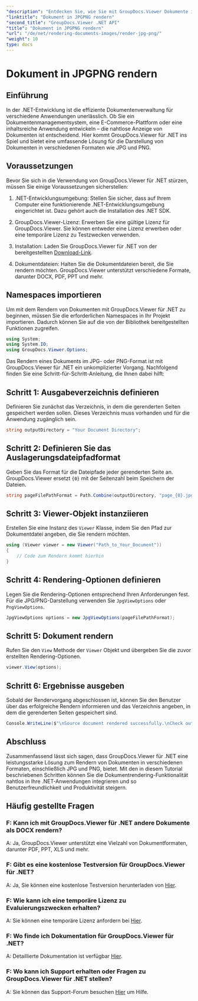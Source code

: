 ```yaml
---
"description": "Entdecken Sie, wie Sie mit GroupDocs.Viewer Dokumente in .NET nahtlos in JPG/PNG rendern und so die Benutzererfahrung und Produktivität verbessern."
"linktitle": "Dokument in JPGPNG rendern"
"second_title": "GroupDocs.Viewer .NET API"
"title": "Dokument in JPGPNG rendern"
"url": "/de/net/rendering-documents-images/render-jpg-png/"
"weight": 10
type: docs
---
```

# Dokument in JPGPNG rendern

## Einführung

In der .NET-Entwicklung ist die effiziente Dokumentenverwaltung für verschiedene Anwendungen unerlässlich. Ob Sie ein Dokumentenmanagementsystem, eine E-Commerce-Plattform oder eine inhaltsreiche Anwendung entwickeln – die nahtlose Anzeige von Dokumenten ist entscheidend. Hier kommt GroupDocs.Viewer für .NET ins Spiel und bietet eine umfassende Lösung für die Darstellung von Dokumenten in verschiedenen Formaten wie JPG und PNG.

## Voraussetzungen

Bevor Sie sich in die Verwendung von GroupDocs.Viewer für .NET stürzen, müssen Sie einige Voraussetzungen sicherstellen:

1. .NET-Entwicklungsumgebung: Stellen Sie sicher, dass auf Ihrem Computer eine funktionierende .NET-Entwicklungsumgebung eingerichtet ist. Dazu gehört auch die Installation des .NET SDK.

2. GroupDocs.Viewer-Lizenz: Erwerben Sie eine gültige Lizenz für GroupDocs.Viewer. Sie können entweder eine Lizenz erwerben oder eine temporäre Lizenz zu Testzwecken verwenden.

3. Installation: Laden Sie GroupDocs.Viewer für .NET von der bereitgestellten [Download-Link](https://releases.groupdocs.com/viewer/net/).

4. Dokumentdateien: Halten Sie die Dokumentdateien bereit, die Sie rendern möchten. GroupDocs.Viewer unterstützt verschiedene Formate, darunter DOCX, PDF, PPT und mehr.

## Namespaces importieren

Um mit dem Rendern von Dokumenten mit GroupDocs.Viewer für .NET zu beginnen, müssen Sie die erforderlichen Namespaces in Ihr Projekt importieren. Dadurch können Sie auf die von der Bibliothek bereitgestellten Funktionen zugreifen.

```csharp
using System;
using System.IO;
using GroupDocs.Viewer.Options;
```

Das Rendern eines Dokuments im JPG- oder PNG-Format ist mit GroupDocs.Viewer für .NET ein unkomplizierter Vorgang. Nachfolgend finden Sie eine Schritt-für-Schritt-Anleitung, die Ihnen dabei hilft:

## Schritt 1: Ausgabeverzeichnis definieren

Definieren Sie zunächst das Verzeichnis, in dem die gerenderten Seiten gespeichert werden sollen. Dieses Verzeichnis muss vorhanden und für die Anwendung zugänglich sein.

```csharp
string outputDirectory = "Your Document Directory";
```

## Schritt 2: Definieren Sie das Auslagerungsdateipfadformat

Geben Sie das Format für die Dateipfade jeder gerenderten Seite an. GroupDocs.Viewer ersetzt `{0}` mit der Seitenzahl beim Speichern der Dateien.

```csharp
string pageFilePathFormat = Path.Combine(outputDirectory, "page_{0}.jpg");
```

## Schritt 3: Viewer-Objekt instanziieren

Erstellen Sie eine Instanz des `Viewer` Klasse, indem Sie den Pfad zur Dokumentdatei angeben, die Sie rendern möchten.

```csharp
using (Viewer viewer = new Viewer("Path_to_Your_Document"))
{
    // Code zum Rendern kommt hierhin
}
```

## Schritt 4: Rendering-Optionen definieren

Legen Sie die Rendering-Optionen entsprechend Ihren Anforderungen fest. Für die JPG/PNG-Darstellung verwenden Sie `JpgViewOptions` oder `PngViewOptions`.

```csharp
JpgViewOptions options = new JpgViewOptions(pageFilePathFormat);
```

## Schritt 5: Dokument rendern

Rufen Sie den `View` Methode der `Viewer` Objekt und übergeben Sie die zuvor erstellten Rendering-Optionen.

```csharp
viewer.View(options);
```

## Schritt 6: Ergebnisse ausgeben

Sobald der Rendervorgang abgeschlossen ist, können Sie den Benutzer über das erfolgreiche Rendern informieren und das Verzeichnis angeben, in dem die gerenderten Seiten gespeichert sind.

```csharp
Console.WriteLine($"\nSource document rendered successfully.\nCheck output in {outputDirectory}.");
```

## Abschluss

Zusammenfassend lässt sich sagen, dass GroupDocs.Viewer für .NET eine leistungsstarke Lösung zum Rendern von Dokumenten in verschiedenen Formaten, einschließlich JPG und PNG, bietet. Mit den in diesem Tutorial beschriebenen Schritten können Sie die Dokumentrendering-Funktionalität nahtlos in Ihre .NET-Anwendungen integrieren und so Benutzerfreundlichkeit und Produktivität steigern.

## Häufig gestellte Fragen

### F: Kann ich mit GroupDocs.Viewer für .NET andere Dokumente als DOCX rendern?

A: Ja, GroupDocs.Viewer unterstützt eine Vielzahl von Dokumentformaten, darunter PDF, PPT, XLS und mehr.

### F: Gibt es eine kostenlose Testversion für GroupDocs.Viewer für .NET?

A: Ja, Sie können eine kostenlose Testversion herunterladen von [Hier](https://releases.groupdocs.com/).

### F: Wie kann ich eine temporäre Lizenz zu Evaluierungszwecken erhalten?

A: Sie können eine temporäre Lizenz anfordern bei [Hier](https://purchase.groupdocs.com/temporary-license/).

### F: Wo finde ich Dokumentation für GroupDocs.Viewer für .NET?

A: Detaillierte Dokumentation ist verfügbar [Hier](https://tutorials.groupdocs.com/viewer/net/).

### F: Wo kann ich Support erhalten oder Fragen zu GroupDocs.Viewer für .NET stellen?

A: Sie können das Support-Forum besuchen [Hier](https://forum.groupdocs.com/c/viewer/9) um Hilfe.